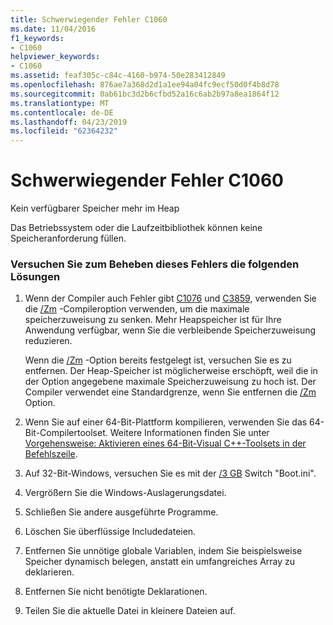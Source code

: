 ```yaml
---
title: Schwerwiegender Fehler C1060
ms.date: 11/04/2016
f1_keywords:
- C1060
helpviewer_keywords:
- C1060
ms.assetid: feaf305c-c84c-4160-b974-50e283412849
ms.openlocfilehash: 876ae7a368d2d1a1ee94a04fc9ecf50d0f4b8d78
ms.sourcegitcommit: 0ab61bc3d2b6cfbd52a16c6ab2b97a8ea1864f12
ms.translationtype: MT
ms.contentlocale: de-DE
ms.lasthandoff: 04/23/2019
ms.locfileid: "62364232"
---
```

# <a name="fatal-error-c1060"></a>Schwerwiegender Fehler C1060

Kein verfügbarer Speicher mehr im Heap

Das Betriebssystem oder die Laufzeitbibliothek können keine Speicheranforderung füllen.

### <a name="to-fix-this-error-try-the-following-possible-solutions"></a>Versuchen Sie zum Beheben dieses Fehlers die folgenden Lösungen 

1. Wenn der Compiler auch Fehler gibt [C1076](../../error-messages/compiler-errors-1/fatal-error-c1076.md) und [C3859](../../error-messages/compiler-errors-2/compiler-error-c3859.md), verwenden Sie die [/Zm](../../build/reference/zm-specify-precompiled-header-memory-allocation-limit.md) -Compileroption verwenden, um die maximale speicherzuweisung zu senken. Mehr Heapspeicher ist für Ihre Anwendung verfügbar, wenn Sie die verbleibende Speicherzuweisung reduzieren.

   Wenn die [/Zm](../../build/reference/zm-specify-precompiled-header-memory-allocation-limit.md) -Option bereits festgelegt ist, versuchen Sie es zu entfernen. Der Heap-Speicher ist möglicherweise erschöpft, weil die in der Option angegebene maximale Speicherzuweisung zu hoch ist. Der Compiler verwendet eine Standardgrenze, wenn Sie entfernen die [/Zm](../../build/reference/zm-specify-precompiled-header-memory-allocation-limit.md) Option.

1. Wenn Sie auf einer 64-Bit-Plattform kompilieren, verwenden Sie das 64-Bit-Compilertoolset. Weitere Informationen finden Sie unter [Vorgehensweise: Aktivieren eines 64-Bit-Visual C++-Toolsets in der Befehlszeile](../../build/how-to-enable-a-64-bit-visual-cpp-toolset-on-the-command-line.md).

1. Auf 32-Bit-Windows, versuchen Sie es mit der [/3 GB](https://support.microsoft.com/help/833721/available-switch-options-for-the-windows-xp-and-the-windows-server-200) Switch "Boot.ini".

1. Vergrößern Sie die Windows-Auslagerungsdatei.

1. Schließen Sie andere ausgeführte Programme.

1. Löschen Sie überflüssige Includedateien.

1. Entfernen Sie unnötige globale Variablen, indem Sie beispielsweise Speicher dynamisch belegen, anstatt ein umfangreiches Array zu deklarieren.

1. Entfernen Sie nicht benötigte Deklarationen.

9. Teilen Sie die aktuelle Datei in kleinere Dateien auf.